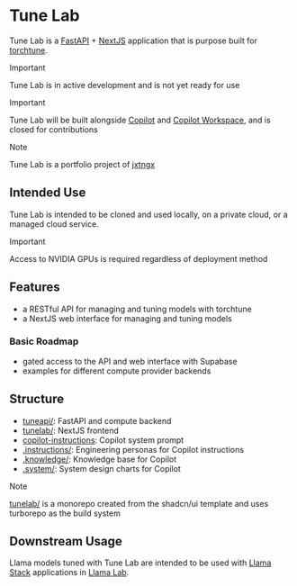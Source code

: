 # Tune Lab

Tune Lab is a [FastAPI](https://fastapi.tiangolo.com) + [NextJS](https://nextjs.org) application that is purpose built for [torchtune](https://github.com/pytorch/torchtune).

> [!IMPORTANT]
> Tune Lab is in active development and is not yet ready for use

> [!IMPORTANT]
> Tune Lab will be built alongside [Copilot](https://github.com/features/copilot) and [Copilot Workspace](https://githubnext.com/projects/copilot-workspace), and is closed for contributions

> [!NOTE]
> Tune Lab is a portfolio project of [jxtngx](https://github.com/jxtngx)

## Intended Use

Tune Lab is intended to be cloned and used locally, on a private cloud, or a managed cloud service. 

> [!IMPORTANT]
> Access to NVIDIA GPUs is required regardless of deployment method


## Features

- a RESTful API for managing and tuning models with torchtune
- a NextJS web interface for managing and tuning models

### Basic Roadmap

- gated access to the API and web interface with Supabase
- examples for different compute provider backends

## Structure

- [tuneapi/](./tuneapi): FastAPI and compute backend
- [tunelab/](./tunelab): NextJS frontend
- [copilot-instructions](.github/copilot-instructions.md): Copilot system prompt
- [.instructions/](./.instructions): Engineering personas for Copilot instructions
- [.knowledge/](./.knowledge): Knowledge base for Copilot
- [.system/](./.system): System design charts for Copilot

> [!NOTE]
> [tunelab/](./tunelab) is a monorepo created from the shadcn/ui template and uses turborepo as the build system

## Downstream Usage

Llama models tuned with Tune Lab are intended to be used with [Llama Stack](https://github.com/meta-llama/llama-stack) applications in [Llama Lab](https://github.com/theosis-ai/llama-lab).
